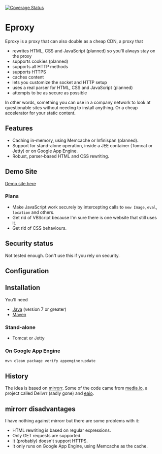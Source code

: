[![Coverage Status](https://coveralls.io/repos/johannburkard/eproxy/badge.svg?branch=master&service=github)](https://coveralls.io/github/johannburkard/eproxy?branch=master)

# Eproxy

Eproxy is a proxy that can also double as a cheap CDN, a proxy that

* rewrites HTML, CSS and JavaScript (planned) so you'll always stay on the proxy
* supports cookies (planned)
* supports all HTTP methods 
* supports HTTPS
* caches content
* lets you customize the socket and HTTP setup
* uses a real parser for HTML, CSS and JavaScript (planned)
* attempts to be as secure as possible 

In other words, something you can use in a company network to look at questionable sites without needing to install anything. Or a cheap accelerator for your static content.

## Features

* Caching in-memory, using Memcache or Infinispan (planned).
* Support for stand-alone operation, inside a JEE container (Tomcat or Jetty) or on Google App Engine.
* Robust, parser-based HTML and CSS rewriting.

## Demo Site

[Demo site here](https://weizentortillas.appspot.com)

### Plans

* Make JavaScript work securely by intercepting calls to ``new Image``, ``eval``, ``location`` and others.
* Get rid of VBScript because I'm sure there is one website that still uses it.
* Get rid of CSS behaviours.
 
## Security status

Not tested enough. Don't use this if you rely on security.

## Configuration

## Installation

You'll need

* [Java](http://www.oracle.com/technetwork/java/javase/downloads/index-jsp-138363.html) (version 7 or greater)
* [Maven](https://maven.apache.org)

### Stand-alone 

* Tomcat or Jetty

### On Google App Engine

``mvn clean package verify appengine:update``

## History

The idea is based on [mirrorr](https://github.com/bslatkin/mirrorrr). Some of the code came from [media.io](http://media.io), a project called Delivrr (sadly gone) and [eaio](http://eaio.com).

## mirrorr disadvantages

I have nothing against mirrorr but there are some problems with it:

* HTML rewriting is based on regular expressions.
* Only GET requests are supported.
* It (probably) doesn't support HTTPS.
* It only runs on Google App Engine, using Memcache as the cache.
